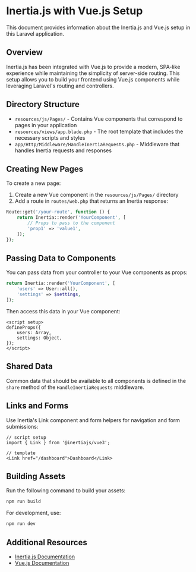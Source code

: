 # Inertia.js with Vue.js Setup

This document provides information about the Inertia.js and Vue.js setup in this Laravel application.

## Overview

Inertia.js has been integrated with Vue.js to provide a modern, SPA-like experience while maintaining the simplicity of server-side routing. This setup allows you to build your frontend using Vue.js components while leveraging Laravel's routing and controllers.

## Directory Structure

- `resources/js/Pages/` - Contains Vue components that correspond to pages in your application
- `resources/views/app.blade.php` - The root template that includes the necessary scripts and styles
- `app/Http/Middleware/HandleInertiaRequests.php` - Middleware that handles Inertia requests and responses

## Creating New Pages

To create a new page:

1. Create a new Vue component in the `resources/js/Pages/` directory
2. Add a route in `routes/web.php` that returns an Inertia response:

```php
Route::get('/your-route', function () {
    return Inertia::render('YourComponent', [
        // Props to pass to the component
        'prop1' => 'value1',
    ]);
});
```

## Passing Data to Components

You can pass data from your controller to your Vue components as props:

```php
return Inertia::render('YourComponent', [
    'users' => User::all(),
    'settings' => $settings,
]);
```

Then access this data in your Vue component:

```vue
<script setup>
defineProps({
    users: Array,
    settings: Object,
});
</script>
```

## Shared Data

Common data that should be available to all components is defined in the `share` method of the `HandleInertiaRequests` middleware.

## Links and Forms

Use Inertia's Link component and form helpers for navigation and form submissions:

```
// script setup
import { Link } from '@inertiajs/vue3';

// template
<Link href="/dashboard">Dashboard</Link>
```

## Building Assets

Run the following command to build your assets:

```bash
npm run build
```

For development, use:

```bash
npm run dev
```

## Additional Resources

- [Inertia.js Documentation](https://inertiajs.com/)
- [Vue.js Documentation](https://vuejs.org/)
